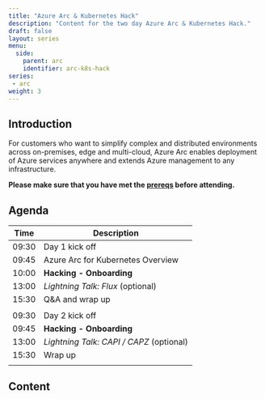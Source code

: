 ```yaml
---
title: "Azure Arc & Kubernetes Hack"
description: "Content for the two day Azure Arc & Kubernetes Hack."
draft: false
layout: series
menu:
  side:
    parent: arc
    identifier: arc-k8s-hack
series:
 - arc
weight: 3
---
```


## Introduction

For customers who want to simplify complex and distributed environments across on-premises, edge and multi-cloud, Azure Arc enables deployment of Azure services anywhere and extends Azure management to any infrastructure.

**Please make sure that you have met the [prereqs](/arc/k8s-hack/prereqs) before attending.**

## Agenda

| **Time** | **Description**
|---|---|
| 09:30 | Day 1 kick off |
| 09:45 | Azure Arc for Kubernetes Overview |
| 10:00 | **Hacking - Onboarding** |
| 13:00 | _Lightning Talk: Flux_ (optional) |
| 15:30 | Q&A and wrap up |
|||
| 09:30 | Day 2 kick off |
| 09:45 | **Hacking - Onboarding** |
| 13:00 | _Lightning Talk: CAPI / CAPZ_ (optional) |
| 15:30 | Wrap up |
|||

## Content
